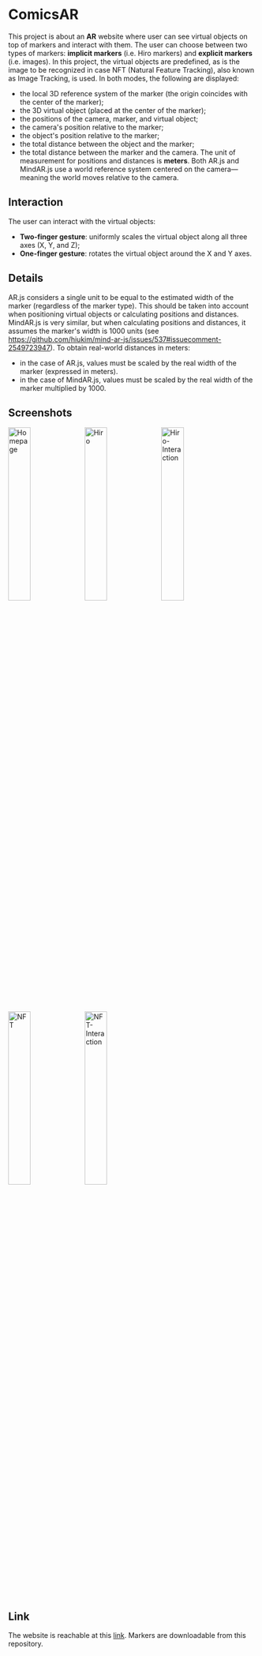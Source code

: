 # ComicsAR

This project is about an **AR** website where user can see virtual objects on top of markers and interact with them.
The user can choose between two types of markers: **implicit markers** (i.e. Hiro markers) and **explicit markers** (i.e. images). In this project, the virtual objects are predefined, as is the image to be recognized in case NFT (Natural Feature Tracking), also known as Image Tracking, is used.
In both modes, the following are displayed:
- the local 3D reference system of the marker (the origin coincides with the center of the marker);
- the 3D virtual object (placed at the center of the marker);
- the positions of the camera, marker, and virtual object;
- the camera's position relative to the marker;
- the object's position relative to the marker;
- the total distance between the object and the marker;
- the total distance between the marker and the camera.
The unit of measurement for positions and distances is **meters**. Both AR.js and MindAR.js use a world reference system centered on the camera—meaning the world moves relative to the camera.

## Interaction

The user can interact with the virtual objects:
- **Two-finger gesture**: uniformly scales the virtual object along all three axes (X, Y, and Z);
- **One-finger gesture**: rotates the virtual object around the X and Y axes.

## Details

AR.js considers a single unit to be equal to the estimated width of the marker (regardless of the marker type). This should be taken into account when positioning virtual objects or calculating positions and distances. MindAR.js is very similar, but when calculating positions and distances, it assumes the marker's width is 1000 units (see https://github.com/hiukim/mind-ar-js/issues/537#issuecomment-2549723947). To obtain real-world distances in meters:
- in the case of AR.js, values must be scaled by the real width of the marker (expressed in meters).
- in the case of MindAR.js, values must be scaled by the real width of the marker multiplied by 1000.

## Screenshots

<img src="https://i.ibb.co/Q3WjD48G/Screen1.jpg" alt="Homepage" style="maxwidth: 90%; height: 30%; margin-bottom: 1em;">
<img src="https://i.ibb.co/ZpK1Gkg1/Screen2.jpg" alt="Hiro" style="max-width: 90%; height: 30%; margin-bottom: 1em;">
<img src="https://i.ibb.co/NgV7wjr6/Screen3.jpg" alt="Hiro-Interaction" style="max-width: 90%; height: 30%; margin-bottom: 1em;">
<img src="https://i.ibb.co/RG2tsTn4/Screen4.jpg" alt="NFT" style="max-width: 90%; height: 30%;; margin-bottom: 1em;">
<img src="https://i.ibb.co/gZq7D1xB/Screen5.jpg" alt="NFT-Interaction" style="max-width: 90%; height: 30%; margin-bottom: 1em;">


## Link
The website is reachable at this [link](https://develop.ewlab.di.unimi.it/ComicsAR/).
Markers are downloadable from this repository.
